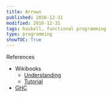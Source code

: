 ```yaml
---
title: Arrows
published: 2016-12-31
modified: 2016-12-31
tags: haskell, functional programming
type: programming
showTOC: True
---
```


References

* Wikibooks
	* [Understanding](https://en.m.wikibooks.org/wiki/Haskell/Understanding_arrows)
	* [Tutorial](https://en.m.wikibooks.org/wiki/Haskell/Arrow_tutorial)
* [GHC](http://downloads.haskell.org/~ghc/latest/docs/html/users_guide/glasgow_exts.html#arrow-notation)

